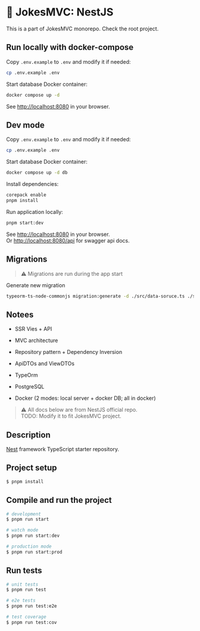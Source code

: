 # 🤡 JokesMVC: NestJS

This is a part of JokesMVC monorepo. Check the root project. 

## Run locally with docker-compose

Copy `.env.example` to `.env` and modify it if needed:
```bash
cp .env.example .env 
```
Start database Docker container:
```bash
docker compose up -d
```
See [http://localhost:8080](http://localhost:8080) in your browser.

## Dev mode

Copy `.env.example` to `.env` and modify it if needed:
```bash
cp .env.example .env 
```
Start database Docker container:
```bash
docker compose up -d db
```
Install dependencies:
```bash
corepack enable
pnpm install
```
Run application locally:
```bash
pnpm start:dev
```
See [http://localhost:8080](http://localhost:8080) in your browser.\
Or [http://localhost:8080/api](http://localhost:8080/api) for swagger api docs.

## Migrations

> ⚠️ Migrations are run during the app start

Generate new migration
```bash
typeorm-ts-node-commonjs migration:generate -d ./src/data-soruce.ts ./src/migrations/<migration_name>
```

## Notees

- SSR Vies + API
- MVC architecture
- Repository pattern + Dependency Inversion
- ApiDTOs and ViewDTOs


- TypeOrm
- PostgreSQL
- Docker (2 modes: local server + docker DB; all in docker)


> ⚠️ All docs below are from NestJS official repo.\
> TODO: Modify it to fit JokesMVC project.


## Description

[Nest](https://github.com/nestjs/nest) framework TypeScript starter repository.

## Project setup

```bash
$ pnpm install
```

## Compile and run the project

```bash
# development
$ pnpm run start

# watch mode
$ pnpm run start:dev

# production mode
$ pnpm run start:prod
```

## Run tests

```bash
# unit tests
$ pnpm run test

# e2e tests
$ pnpm run test:e2e

# test coverage
$ pnpm run test:cov
```
